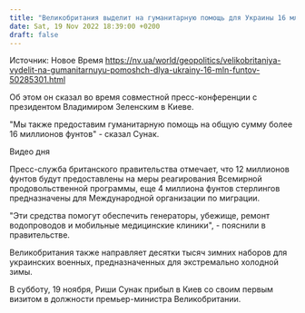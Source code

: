 ```yaml
---
title: "Великобритания выделит на гуманитарную помощь для Украины 16 млн фунтов"
date: Sat, 19 Nov 2022 18:39:00 +0200
draft: false
---
```

Источник: Новое Время https://nv.ua/world/geopolitics/velikobritaniya-vydelit-na-gumanitarnuyu-pomoshch-dlya-ukrainy-16-mln-funtov-50285301.html


Об этом он сказал во время совместной пресс-конференции с президентом Владимиром Зеленским в Киеве.

"Мы также предоставим гуманитарную помощь на общую сумму более 16 миллионов фунтов" - сказал Сунак.

 Видео дня   

Пресс-служба британского правительства отмечает, что 12 миллионов фунтов будут предоставлены на меры реагирования Всемирной продовольственной программы, еще 4 миллиона фунтов стерлингов предназначены для Международной организации по миграции.

 "Эти средства помогут обеспечить генераторы, убежище, ремонт водопроводов и мобильные медицинские клиники", - пояснили в правительстве.

 Великобритания также направляет десятки тысяч зимних наборов для украинских военных, предназначенных для экстремально холодной зимы.

В субботу, 19 ноября, Риши Сунак прибыл в Киев со своим первым визитом в должности премьер-министра Великобритании.
